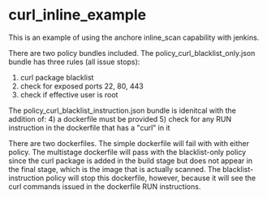 # curl_inline_example

This is an example of using the anchore inline_scan capability with jenkins.

There are two policy bundles included.  The policy_curl_blacklist_only.json bundle has three rules (all issue stops):
1) curl package blacklist
2) check for exposed ports 22, 80, 443 
3) check if effective user is root

The policy_curl_blacklist_instruction.json bundle is idenitcal with the addition of:
4) a dockerfile must be provided
5) check for any RUN instruction in the dockerfile that has a "curl" in it

There are two dockerfiles.  The simple dockerfile will fail with with either policy.  The multistage dockerfile will pass with the blacklist-only policy since the curl package is added in the build stage but does not appear in the final stage, which is the image that is actually scanned.  The blacklist-instruction policy will stop this dockerfile, however, because it will see the curl commands issued in the dockerfile RUN instructions.
